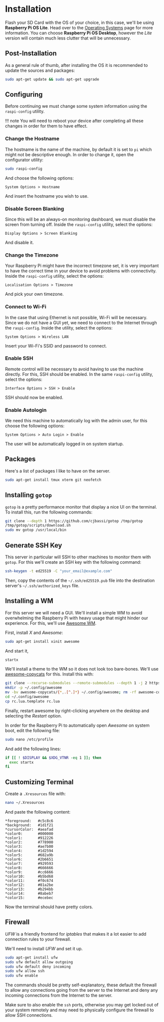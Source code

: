 # Installation

Flash your SD Card with the OS of your choice, in this case, we'll be using **Raspberry Pi OS Lite**. Head over to the [Operating Systems](https://www.raspberrypi.com/software/operating-systems/) page for more information. You can choose **Raspberry Pi OS Desktop**, however the *Lite* version will contain much less clutter that will be unnecessary.

## Post-Installation

As a general rule of thumb, after installing the OS it is recommended to update the sources and packages:

```bash
sudo apt-get update && sudo apt-get upgrade
```

## Configuring

Before continuing we must change some system information using the `raspi-config` utility.

!!! note
    You will need to reboot your device after completing all these changes in order for them to have effect.

### Change the Hostname

The hostname is the name of the machine, by default it is set to `pi` which might not be descriptive enough. In order to change it, open the configurator utility:

```bash
sudo raspi-config
```

And choose the following options:

```text
System Options > Hostname
```

And insert the hostname you wish to use.

### Disable Screen Blanking

Since this will be an always-on monitoring dashboard, we must disable the screen from turning off. Inside the `raspi-config` utility, select the options:

```text
Display Options > Screen Blanking
```

And disable it.

### Change the Timezone

Your Raspberry Pi might have the incorrect timezone set, it is very important to have the correct time in your device to avoid problems with connectivity. Inside the `raspi-config` utility, select the options:

```text
Localisation Options > Timezone
```

And pick your own timezone.

### Connect to Wi-Fi

In the case that using Ethernet is not possible, Wi-Fi will be necessary. Since we do not have a GUI yet, we need to connect to the Internet through the `raspi-config`. Inside the utility, select the options:

```text
System Options > Wireless LAN
```

Insert your Wi-Fi's SSID and password to connect.

### Enable SSH

Remote control will be necessary to avoid having to use the machine directly. For this, SSH should be enabled. In the same `raspi-config` utility, select the options:

```text
Interface Options > SSH > Enable
```

SSH should now be enabled.

### Enable Autologin

We need this machine to automatically log with the admin user, for this choose the following options:

```text
System Options > Auto Login > Enable
```

The user will be automatically logged in on system startup.

## Packages

Here's a list of packages I like to have on the server.

```bash
sudo apt-get install tmux xterm git neofetch
```

## Installing `gotop`

`gotop` is a pretty performance monitor that display a nice UI on the terminal. To install this, run the following commands:

```bash
git clone --depth 1 https://github.com/cjbassi/gotop /tmp/gotop
/tmp/gotop/scripts/download.sh
sudo mv gotop /usr/local/bin
```

## Generate SSH Key

This server in particular will SSH to other machines to monitor them with `gotop`. For this we'll create an SSH key with the following command:

```bash
ssh-keygen -t ed25519 -C "your_email@example.com"
```

Then, copy the contents of the `~/.ssh/ed25519.pub` file into the destination server's `~/.ssh/authorized_keys` file.

## Installing a WM

For this server we will need a GUI. We'll install a simple WM to avoid overwhelming the Raspberry Pi with heavy usage that might hinder our experience. For this, we'll use [Awesome WM](https://awesomewm.org/).

First, install *X* and *Awesome*:

```bash
sudo apt-get install xinit awesome 
```

And start it,

```bash
startx
```

We'll install a theme to the WM so it does not look too bare-bones. We'll use [awesome-copycats](https://github.com/lcpz/awesome-copycats) for this. Install this with:

```bash
git clone --recurse-submodules --remote-submodules --depth 1 -j 2 https://github.com/lcpz/awesome-copycats.git
mkdir -p ~/.config/awesome
mv -bv awesome-copycats/{*,.[^.]*} ~/.config/awesome; rm -rf awesome-copycats
cd ~/.config/awesome
cp rc.lua.template rc.lua
```

Finally, restart awesome by right-clicking anywhere on the desktop and selecting the *Restart* option.

In order for the Raspberry Pi to automatically open *Awesome* on system boot, edit the following file:

```bash
sudo nano /etc/profile
```

And add the following lines:

```bash
if [[ ! $DISPLAY && $XDG_VTNR -eq 1 ]]; then
  exec startx
fi
```

## Customizing Terminal

Create a `.Xresources` file with:

```bash
nano ~/.Xresources
```

And paste the following content:

```text
*foreground:   #c5c8c6
*background:   #1d1f21
*cursorColor:  #aeafad
*color0:       #000000
*color1:       #912226
*color2:       #778900
*color3:       #ae7b00
*color4:       #1d2594
*color5:       #682a9b
*color6:       #2b6651
*color7:       #929593
*color8:       #666666
*color9:       #cc6666
*color10:      #b5bd68
*color11:      #f0c674
*color12:      #81a2be
*color13:      #b294bb
*color14:      #8abeb7
*color15:      #ecebec
```

Now the terminal should have pretty colors.

## Firewall

*UFW* is a friendly frontend for *iptables* that makes it a lot easier to add connection rules to your firewall.

We'll need to install *UFW* and set it up.

```bash
sudo apt-get install ufw
sudo ufw default allow outgoing
sudo ufw default deny incoming
sudo ufw allow ssh
sudo ufw enable
```

The commands should be pretty self-explanatory, these default the firewall to allow any connections going from the server to the Internet and deny any incoming connections from the Internet to the server.

Make sure to also enable the `ssh` ports, otherwise you may get locked out of your system remotely and may need to physically configure the firewall to allow SSH connections.
